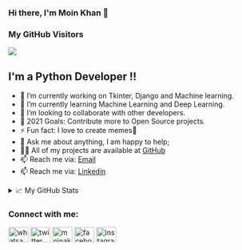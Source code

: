 ### Hi there, I'm Moin Khan 👋
### My GitHub Visitors
![](https://visitor-badge.glitch.me/badge?page_id=moinakmalkhan)
## I'm a Python Developer !!
- 🔭 I’m currently working on Tkinter, Django and Machine learning.
- 🌱 I’m currently learning Machine Learning and Deep Learning.
- 👯 I’m looking to collaborate with other developers.
- 🥅 2021 Goals: Contribute more to Open Source projects.
- ⚡ Fun fact: I love to create memes🤣
- 💬 Ask me about anything, I am happy to help;
- 👨‍💻 All of my projects are available at [GitHub](https://github.com/moinakmalkhan)
- 📫 Reach me via: [Email](mailto:moinakmalkhan@gmail.com)
- 📫 Reach me via: [Linkedin](https://www.linkedin.com/in/moin-khan-6987821bb/)

<details>
<summary>📈 My GitHub Stats</summary>

<p align="center"> <img src="https://github-readme-stats.vercel.app/api?username=moinakmalkhan&show_icons=true&theme=gotham" alt="abhisheknaiidu" />

</details>

<h3 align="left">Connect with me:</h3>
<p align="left">
<a href="http://wa.me/923167884459" target="_blank"><img align="center" src="https://cdn.jsdelivr.net/npm/simple-icons@3.0.1/icons/whatsapp.svg" alt="whatsapp icon" height="30" width="40" /></a>
<a href="https://twitter.com/moinakmalkhan" target="_blank"><img align="center" src="https://cdn.jsdelivr.net/npm/simple-icons@3.0.1/icons/twitter.svg" alt="twitter icon" height="30" width="40" /></a>
<a href="https://linkedin.com/in/moinakmalkhan/" target="_blank"><img align="center" src="https://cdn.jsdelivr.net/npm/simple-icons@3.0.1/icons/linkedin.svg" alt="moinakmalkhan" height="30" width="40" /></a>
<a href="https://fb.com/moinkhansharwani" target="_blank"><img align="center" src="https://cdn.jsdelivr.net/npm/simple-icons@3.0.1/icons/facebook.svg" alt="facebook icon" height="30" width="40" /></a>
<a href="https://instagram.com/moinakmalkhan" target="_blank"><img align="center" src="https://cdn.jsdelivr.net/npm/simple-icons@3.0.1/icons/instagram.svg" alt="instagram icon" height="30" width="40" /></a>
</p>   
